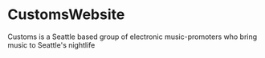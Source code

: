 # CustomsWebsite
Customs is a Seattle based group of electronic music-promoters who bring music to Seattle's nightlife
